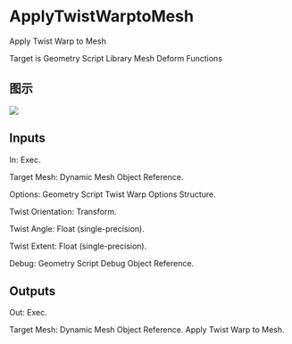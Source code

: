 # ApplyTwistWarptoMesh

Apply Twist Warp to Mesh

Target is Geometry Script Library Mesh Deform Functions

## 图示

![]($-20221218-19104385.png)

## Inputs

In: Exec.

Target Mesh: Dynamic Mesh Object Reference.

Options: Geometry Script Twist Warp Options Structure.

Twist Orientation: Transform.

Twist Angle: Float (single-precision).

Twist Extent: Float (single-precision).

Debug: Geometry Script Debug Object Reference.  

## Outputs

Out: Exec.

Target Mesh: Dynamic Mesh Object Reference. Apply Twist Warp to Mesh.

